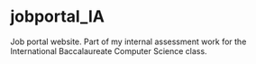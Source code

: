 # jobportal_IA
Job portal website. Part of my internal assessment work for the International Baccalaureate Computer Science class.
